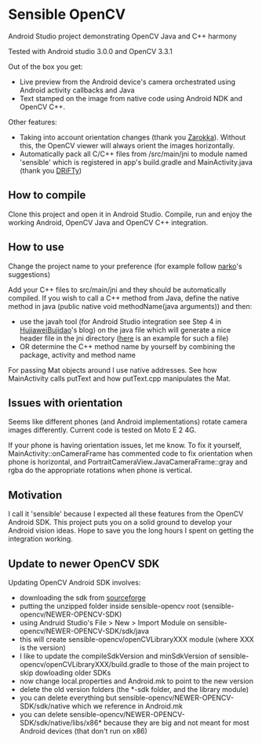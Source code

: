 # Sensible OpenCV
Android Studio project demonstrating OpenCV Java and C++ harmony

Tested with Android studio 3.0.0 and OpenCV 3.3.1

Out of the box you get:
- Live preview from the Android device's camera orchestrated using Android activity callbacks and Java
- Text stamped on the image from native code using Android NDK and OpenCV C++.

Other features:
- Taking into account orientation changes (thank you [Zarokka](http://answers.opencv.org/question/7313/rotating-android-camera-to-portrait/?answer=29866#post-id-29866)).
Without this, the OpenCV viewer will always orient the images horizontally.
- Automatically pack all C/C++ files from /src/main/jni to module named 'sensible' which is registered in app's build.gradle and MainActivity.java (thank you [DRiFTy](http://stackoverflow.com/a/8980441/5799810)) 

## How to compile

Clone this project and open it in Android Studio. Compile, run and enjoy the working Android, OpenCV Java and OpenCV C++ integration.

## How to use

Change the project name to your preference (for example follow [narko](http://stackoverflow.com/a/38011028/5799810)'s suggestions)

Add your C++ files to src/main/jni and they should be automatically compiled. 
If you wish to call a C++ method from Java, define the native method in java (public native void methodName(java arguments)) and then:
- use the javah tool (for Android Studio integration see Step 4 in [HujiaweiBujidao](http://hujiaweibujidao.github.io/blog/2014/10/22/android-ndk-and-opencv-development-with-android-studio)'s blog)
on the java file which will generate a nice header file in the jni directory ([here](app/src/main/jni/primalpond_com_sensibleopencv_MainActivity.h) is an example for such a file)
- OR determine the C++ method name by yourself by combining the package, activity and method name

For passing Mat objects around I use native addresses. See how MainActivity calls putText and how putText.cpp manipulates the Mat.

## Issues with orientation
Seems like different phones (and Android implementations) rotate camera images differently. Current code is tested on Moto E 2 4G. 

If your phone is having orientation issues, let me know. To fix it yourself, MainActivity::onCameraFrame has commented code to fix orientation when phone is horizontal, and PortraitCameraView.JavaCameraFrame::gray and rgba do the appropriate rotations when phone is vertical.

## Motivation

I call it 'sensible' because I expected all these features from the OpenCV Android SDK. This project puts you on a solid ground to develop your Android vision ideas. Hope to save you the long hours I spent on getting the integration working. 

## Update to newer OpenCV SDK

Updating OpenCV Android SDK involves:
- downloading the sdk from [sourceforge](https://sourceforge.net/projects/opencvlibrary/files/opencv-android/)
- putting the unzipped folder inside sensible-opencv root (sensible-opencv/NEWER-OPENCV-SDK) 
- using Andruid Studio's File > New > Import Module on sensible-opencv/NEWER-OPENCV-SDK/sdk/java
- this will create sensible-opencv/openCVLibraryXXX module (where XXX is the version)
- I like to update the compileSdkVersion and minSdkVersion of sensible-opencv/openCVLibraryXXX/build.gradle to those of the main project to skip dowloading older SDKs
- now change local.properties and Android.mk to point to the new version
- delete the old version folders (the *-sdk folder, and the library module)
- you can delete everything but sensible-opencv/NEWER-OPENCV-SDK/sdk/native which we reference in Android.mk
- you can delete sensible-opencv/NEWER-OPENCV-SDK/sdk/native/libs/x86* because they are big and not meant for most Android devices (that don't run on x86)
